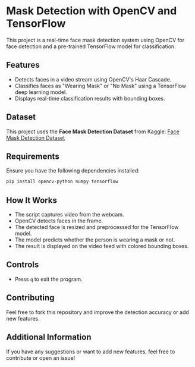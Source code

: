 # Mask Detection with OpenCV and TensorFlow

This project is a real-time face mask detection system using OpenCV for face detection and a pre-trained TensorFlow model for classification.

## Features
- Detects faces in a video stream using OpenCV's Haar Cascade.
- Classifies faces as "Wearing Mask" or "No Mask" using a TensorFlow deep learning model.
- Displays real-time classification results with bounding boxes.

## Dataset
This project uses the **Face Mask Detection Dataset** from Kaggle:
[Face Mask Detection Dataset](https://www.kaggle.com/datasets/andrewmvd/face-mask-detection)

## Requirements
Ensure you have the following dependencies installed:

```bash
pip install opencv-python numpy tensorflow
```

## How It Works
- The script captures video from the webcam.
- OpenCV detects faces in the frame.
- The detected face is resized and preprocessed for the TensorFlow model.
- The model predicts whether the person is wearing a mask or not.
- The result is displayed on the video feed with colored bounding boxes.

## Controls
- Press `q` to exit the program.

## Contributing
Feel free to fork this repository and improve the detection accuracy or add new features.

## Additional Information
If you have any suggestions or want to add new features, feel free to contribute or open an issue!
